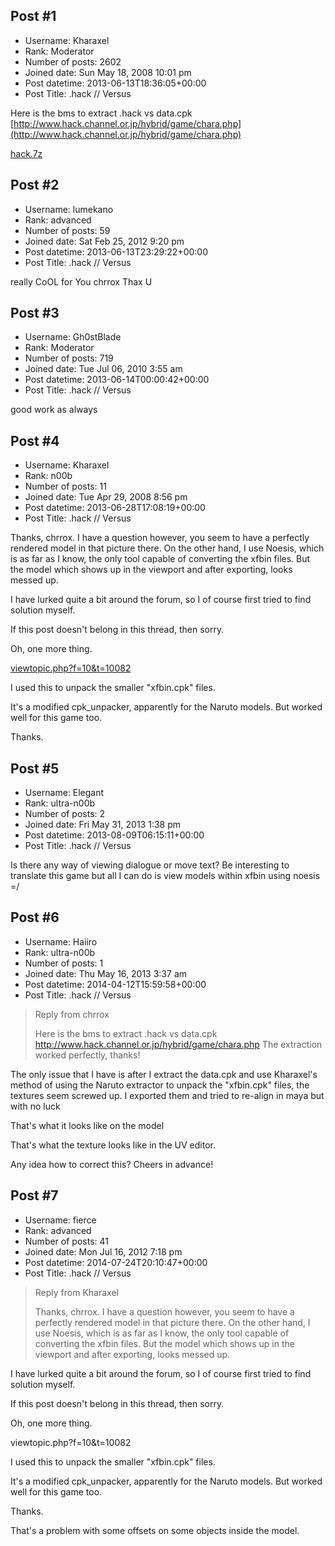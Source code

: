 ## Post #1
- Username: Kharaxel
- Rank: Moderator
- Number of posts: 2602
- Joined date: Sun May 18, 2008 10:01 pm
- Post datetime: 2013-06-13T18:36:05+00:00
- Post Title: .hack // Versus

Here is the bms to extract .hack vs
data.cpk
[http://www.hack.channel.or.jp/hybrid/game/chara.php](http://www.hack.channel.or.jp/hybrid/game/chara.php)


[hack.7z](https://xentaxbackup.github.io/file/6466_hack.7z)
## Post #2
- Username: lumekano
- Rank: advanced
- Number of posts: 59
- Joined date: Sat Feb 25, 2012 9:20 pm
- Post datetime: 2013-06-13T23:29:22+00:00
- Post Title: .hack // Versus

really CoOL for You chrrox Thax U
## Post #3
- Username: Gh0stBlade
- Rank: Moderator
- Number of posts: 719
- Joined date: Tue Jul 06, 2010 3:55 am
- Post datetime: 2013-06-14T00:00:42+00:00
- Post Title: .hack // Versus

good work as always
## Post #4
- Username: Kharaxel
- Rank: n00b
- Number of posts: 11
- Joined date: Tue Apr 29, 2008 8:56 pm
- Post datetime: 2013-06-28T17:08:19+00:00
- Post Title: .hack // Versus

Thanks, chrrox.
I have a question however, you seem to have a perfectly rendered model in that picture there.
On the other hand, I use Noesis, which is as far as I know, the only tool capable of converting the xfbin files.
But the model which shows up in the viewport and after exporting, looks messed up.



I have lurked quite a bit around the forum, so I of course first tried to find solution myself.

If this post doesn't belong in this thread, then sorry.

Oh, one more thing.

[viewtopic.php?f=10&t=10082](http://forum.xentax.com/viewtopic.php?f=10&t=10082)

I used this to unpack the smaller "xfbin.cpk" files.

It's a modified cpk_unpacker, apparently for the Naruto models. But worked well for this game too.

Thanks.
## Post #5
- Username: Elegant
- Rank: ultra-n00b
- Number of posts: 2
- Joined date: Fri May 31, 2013 1:38 pm
- Post datetime: 2013-08-09T06:15:11+00:00
- Post Title: .hack // Versus

Is there any way of viewing dialogue or move text? Be interesting to translate this game but all I can do is view models within xfbin using noesis =/
## Post #6
- Username: Haiiro
- Rank: ultra-n00b
- Number of posts: 1
- Joined date: Thu May 16, 2013 3:37 am
- Post datetime: 2014-04-12T15:59:58+00:00
- Post Title: .hack // Versus

> Reply from chrrox
>
> Here is the bms to extract .hack vs
data.cpk
http://www.hack.channel.or.jp/hybrid/game/chara.php
The extraction worked perfectly, thanks!

The only issue that I have is after I extract the data.cpk and use Kharaxel's method of using the Naruto extractor to unpack the "xfbin.cpk" files, the textures seem screwed up. I exported them and tried to re-align in maya but with no luck

 
That's what it looks like on the model
 
That's what the texture looks like in the UV editor.

Any idea how to correct this? Cheers in advance!
## Post #7
- Username: fierce
- Rank: advanced
- Number of posts: 41
- Joined date: Mon Jul 16, 2012 7:18 pm
- Post datetime: 2014-07-24T20:10:47+00:00
- Post Title: .hack // Versus

> Reply from Kharaxel
>
> Thanks, chrrox.
I have a question however, you seem to have a perfectly rendered model in that picture there.
On the other hand, I use Noesis, which is as far as I know, the only tool capable of converting the xfbin files.
But the model which shows up in the viewport and after exporting, looks messed up.



I have lurked quite a bit around the forum, so I of course first tried to find solution myself.

If this post doesn't belong in this thread, then sorry.

Oh, one more thing.

viewtopic.php?f=10&t=10082

I used this to unpack the smaller "xfbin.cpk" files.

It's a modified cpk_unpacker, apparently for the Naruto models. But worked well for this game too.

Thanks.

That's a problem with some offsets on some objects inside the model.
